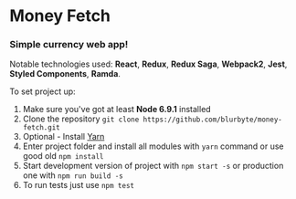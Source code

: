 # Money Fetch

### Simple currency web app!

Notable technologies used: __React__, __Redux__, __Redux Saga__, __Webpack2__, __Jest__, __Styled Components__, __Ramda__.

To set project up:

1. Make sure you've got at least __Node 6.9.1__ installed
2. Clone the repository `git clone https://github.com/blurbyte/money-fetch.git`
3. Optional - Install [Yarn](https://yarnpkg.com/lang/en/)
4. Enter project folder and install all modules with `yarn` command or use good old `npm install`
5. Start development version of project with `npm start -s` or production one with `npm run build -s`
6. To run tests just use `npm test`
